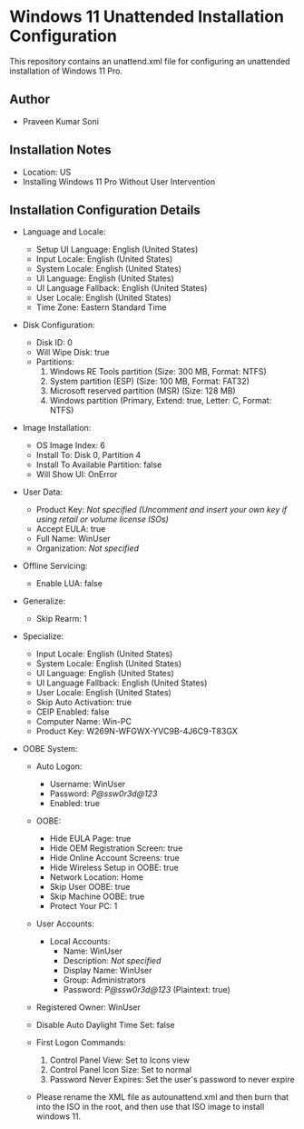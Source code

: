 # Windows 11 Unattended Installation Configuration

This repository contains an unattend.xml file for configuring an unattended installation of Windows 11 Pro.

## Author
- Praveen Kumar Soni

## Installation Notes
- Location: US
- Installing Windows 11 Pro Without User Intervention

## Installation Configuration Details

- Language and Locale:
  - Setup UI Language: English (United States)
  - Input Locale: English (United States)
  - System Locale: English (United States)
  - UI Language: English (United States)
  - UI Language Fallback: English (United States)
  - User Locale: English (United States)
  - Time Zone: Eastern Standard Time

- Disk Configuration:
  - Disk ID: 0
  - Will Wipe Disk: true
  - Partitions:
    1. Windows RE Tools partition (Size: 300 MB, Format: NTFS)
    2. System partition (ESP) (Size: 100 MB, Format: FAT32)
    3. Microsoft reserved partition (MSR) (Size: 128 MB)
    4. Windows partition (Primary, Extend: true, Letter: C, Format: NTFS)

- Image Installation:
  - OS Image Index: 6
  - Install To: Disk 0, Partition 4
  - Install To Available Partition: false
  - Will Show UI: OnError

- User Data:
  - Product Key: *Not specified (Uncomment and insert your own key if using retail or volume license ISOs)*
  - Accept EULA: true
  - Full Name: WinUser
  - Organization: *Not specified*

- Offline Servicing:
  - Enable LUA: false

- Generalize:
  - Skip Rearm: 1

- Specialize:
  - Input Locale: English (United States)
  - System Locale: English (United States)
  - UI Language: English (United States)
  - UI Language Fallback: English (United States)
  - User Locale: English (United States)
  - Skip Auto Activation: true
  - CEIP Enabled: false
  - Computer Name: Win-PC
  - Product Key: W269N-WFGWX-YVC9B-4J6C9-T83GX

- OOBE System:
  - Auto Logon:
    - Username: WinUser
    - Password: *P@ssw0r3d@123*
    - Enabled: true
  - OOBE:
    - Hide EULA Page: true
    - Hide OEM Registration Screen: true
    - Hide Online Account Screens: true
    - Hide Wireless Setup in OOBE: true
    - Network Location: Home
    - Skip User OOBE: true
    - Skip Machine OOBE: true
    - Protect Your PC: 1
  - User Accounts:
    - Local Accounts:
      - Name: WinUser
      - Description: *Not specified*
      - Display Name: WinUser
      - Group: Administrators
      - Password: *P@ssw0r3d@123* (Plaintext: true)
  - Registered Owner: WinUser
  - Disable Auto Daylight Time Set: false
  - First Logon Commands:
    1. Control Panel View: Set to Icons view
    2. Control Panel Icon Size: Set to normal
    3. Password Never Expires: Set the user's password to never expire
   
  - Please rename the XML file as autounattend.xml and then burn that into the ISO in the root, and then use that ISO image to install windows 11.
